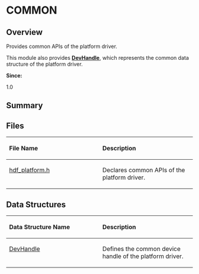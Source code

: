 # COMMON<a name="ZH-CN_TOPIC_0000001054479513"></a>

## **Overview**<a name="section99823592093521"></a>

Provides common APIs of the platform driver. 

This module also provides  **[DevHandle](DevHandle.md)**, which represents the common data structure of the platform driver.

**Since:**

1.0

## **Summary**<a name="section1538461493093521"></a>

## Files<a name="files"></a>

<a name="table716519392093521"></a>
<table><thead align="left"><tr id="row1667984873093521"><th class="cellrowborder" valign="top" width="50%" id="mcps1.1.3.1.1"><p id="p667720252093521"><a name="p667720252093521"></a><a name="p667720252093521"></a>File Name</p>
</th>
<th class="cellrowborder" valign="top" width="50%" id="mcps1.1.3.1.2"><p id="p420457680093521"><a name="p420457680093521"></a><a name="p420457680093521"></a>Description</p>
</th>
</tr>
</thead>
<tbody><tr id="row51945306093521"><td class="cellrowborder" valign="top" width="50%" headers="mcps1.1.3.1.1 "><p id="p869610208093521"><a name="p869610208093521"></a><a name="p869610208093521"></a><a href="hdf_platform-h.md">hdf_platform.h</a></p>
</td>
<td class="cellrowborder" valign="top" width="50%" headers="mcps1.1.3.1.2 "><p id="p1394332199093521"><a name="p1394332199093521"></a><a name="p1394332199093521"></a>Declares common APIs of the platform driver. </p>
</td>
</tr>
</tbody>
</table>

## Data Structures<a name="nested-classes"></a>

<a name="table1724110745093521"></a>
<table><thead align="left"><tr id="row576744407093521"><th class="cellrowborder" valign="top" width="50%" id="mcps1.1.3.1.1"><p id="p321738207093521"><a name="p321738207093521"></a><a name="p321738207093521"></a>Data Structure Name</p>
</th>
<th class="cellrowborder" valign="top" width="50%" id="mcps1.1.3.1.2"><p id="p1659918577093521"><a name="p1659918577093521"></a><a name="p1659918577093521"></a>Description</p>
</th>
</tr>
</thead>
<tbody><tr id="row1158715064093521"><td class="cellrowborder" valign="top" width="50%" headers="mcps1.1.3.1.1 "><p id="p1834165196093521"><a name="p1834165196093521"></a><a name="p1834165196093521"></a><a href="DevHandle.md">DevHandle</a></p>
</td>
<td class="cellrowborder" valign="top" width="50%" headers="mcps1.1.3.1.2 "><p id="p869608245093521"><a name="p869608245093521"></a><a name="p869608245093521"></a>Defines the common device handle of the platform driver. </p>
</td>
</tr>
</tbody>
</table>

